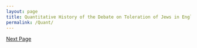 ```yaml
---
layout: page
title: Quantitative History of the Debate on Toleration of Jews in England
permalink: /Quant/
---
```



[Next Page](../Analysis)
